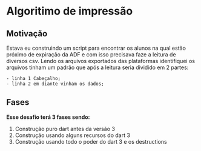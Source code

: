 # Algoritimo de impressão

## Motivação

Estava eu construindo um script para encontrar os alunos na qual estão próximo de expiração da ADF e com isso precisava faze a leitura de diversos csv. 
Lendo os arquivos exportados das plataformas identifiquei os arquivos tinham um padrão que após a leitura seria dividido em 2 partes: 

    - linha 1 Cabeçalho;
    - linha 2 em diante vinham os dados;

## Fases

**Esse desafio terá 3 fases sendo:**

1. Construção puro dart antes da versão 3
2. Construção usando alguns recursos do dart 3
3. Construção usando todo o poder do dart 3 e os destructions
